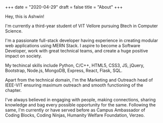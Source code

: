 +++
date = "2020-04-29"
draft = false
title = "About"
+++

Hey, this is Ashwin!

I'm currently a third-year student of VIT Vellore pursuing Btech in Computer Science.

I'm a passionate full-stack developer having experience in creating modular web applications using MERN Stack. I aspire to become a Software Developer, work with great technical teams, and create a huge positive impact on society.

My techincal skills include Python, C/C++, HTML5, CSS3, JS, jQuery, Bootstrap, Node.js, MongoDB, Express, React, Flask, SQL.

Apart from the technical domain, I'm the Marketing and Outreach head of IEEE-VIT ensuring maximum outreach and smooth functioning of the chapter.

I've always believed in engaging with people, making connections, sharing knowledge and bag every possible opportunity for the same. Following the same, I'm currently or have served before as Campus Ambassador of Coding Blocks, Coding Ninjas, Humanity Welfare Foundation, Verzeo.

